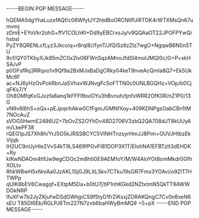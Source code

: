 -----BEGIN PGP MESSAGE-----

hQEMA5dgYhaLuzxfAQf/c06WfytJY2htdBoORCNlIPJiRTDK4rWTXMsQn67umvmj
zDmE+EYoVkr2ohG+ffV1COLhKI+Dd9yEBCrxsJy/v9QQAaOT22JPOFPYwQihsbsl
PyZY8QRENLcfLyz3Jkcoiq+r8rqI8//fynT/JfQlSz8zZIz7wgO+NgqwB6N0n5TU
9cf/QY0TKbyXJk85mZC0x2lv06FWnSqzAMnoJfdSl4molJMQl0c/G+P+skHSA/vP
pl/OFsfRq3RRqxo1v9Qf9a2BxMJxBaDgCRky04keT9nveAcQmIa8Q7+Ek5UkMc6F
ac+NJ6yHzOvPckRbnJaSVhsvWJNvgFcSoFTTN0c0UNLBGQHz+VOp/b0CjqFKs7/Y
Oh8OMfqKxGJxzfa8anq1kFFFIfbviOYu3hBvnuh/tjnfxWRR2OfK0R/nZ1P0/13G
vN9v8l6hS+oQx+pEJpqnhAkw0CfFgmJGMNfXoy+409KDNPgsOabCBn1tM7NOcAuZ
sVOG5HwmE2486UZ+7bOvZS2OYhDv48D2706V3zbQ2QA708dJT8kUUyAm/LkePF38
rQEG1pJS7Xh8h/YrJ5G5kJRSSBCYC5VINHTnzsyrHmJJ8Pim+GUVJHtbzEkVijqb
lH2UC9nUyHIe2VvS4kT9LS469fPGvFI81DOP3X1T/EIohNA1EFBTzIt3dEHDK+Ry
kIKwNDAOm4tIfJw9egCDOc2m8htlGE9AEM1oY/M/W4AloYGt8omMkdr0GfhXOLtv
RhkWBwH5xNniAa0JzAKL1SjGJ9LXL5kv7CTku19sGR7Fmx3YOAvi/o9ZlT7HTWPp
qUIK6bEV6Cwagqf+EXtpM5Da+b0tU7j1tP1nhKGkd2NZtxtmN5QkTT9AWWDGkNRP
IfuXFw7b2JyZKjufwDSdGWhjpCS9f5tyD1frZiKsxjZORAKQngC7Cv0n8xeN6sEU
T85DI6Eb/RGLPJ6Tm227N7zvb6baHWyBmMQ9
=5+pX
-----END PGP MESSAGE-----
